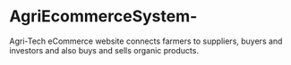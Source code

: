 # AgriEcommerceSystem-
Agri-Tech eCommerce website connects farmers to suppliers, buyers and investors and also buys and sells organic products.
